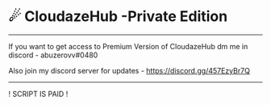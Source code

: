 # ☄ CloudazeHub -Private Edition

-------------------------------------------------------------------------------------------

If you want to get access to Premium Version of CloudazeHub dm me in discord - abuzerovv#0480

Also join my discord server for updates - https://discord.gg/457EzyBr7Q

-------------------------------------------------------------------------------------------

! SCRIPT IS PAID !
